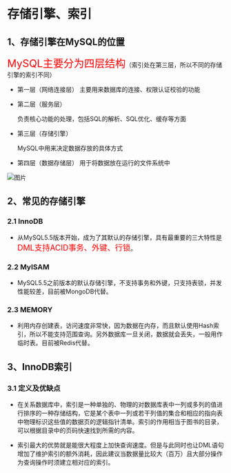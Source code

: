 # 存储引擎、索引

## 1、存储引擎在MySQL的位置

<font color='red' size='5'>MySQL主要分为四层结构</font>（索引处在第三层，所以不同的存储引擎的索引不同）

* 第一层（网络连接层）
  主要用来数据库的连接、权限认证校验的功能

* 第二层（服务层）

  负责核心功能的处理，包括SQL的解析、SQL优化、缓存等方面

* 第三层（存储引擎）

  MySQL中用来决定数据存放的具体方式

* 第四层（数据存储层）
  用于将数据放在运行的文件系统中

![图片](https://images-roland.oss-cn-shenzhen.aliyuncs.com/blog/mysql/202208061121197.png)

## 2、常见的存储引擎

### 2.1 InnoDB

* 从MySQL5.5版本开始，成为了其默认的存储引擎，具有最重要的三大特性是<font color=red size=4>DML支持ACID事务、外键、行锁</font>。

### 2.2 MyISAM

* MySQL5.5之前版本的默认存储引擎，不支持事务和外键，只支持表锁，并发性能较差，目前被MongoDB代替。

### 2.3 MEMORY

* 利用内存创建表，访问速度非常快，因为数据在内存，而且默认使用Hash索引，所以不能支持范围查询。另外数据库一旦关闭，数据就会丢失，一般用作临时表。目前被Redis代替。

## 3、InnoDB索引

### 3.1 定义及优缺点

* 在关系数据库中，索引是一种单独的、物理的对数据库表中一列或多列的值进行排序的一种存储结构，它是某个表中一列或若干列值的集合和相应的指向表中物理标识这些值的数据页的逻辑指针清单。索引的作用相当于图书的目录，可以根据目录中的页码快速找到所需的内容。

* 索引最大的优势就是能很大程度上加快查询速度。但是与此同时也让DML语句增加了维护索引的额外消耗，因此建议当数据量比较大（百万）且大部分操作为查询操作时须建立相对应的索引。


